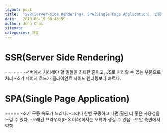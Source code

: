 ```yaml
---
layout: post
title:  "SSR(Server-side Rendering), SPA(Single Page Application), 반응협 웹"
date:   2019-06-19 08:43:59
author: John Choi
sitemap:
categories: 개발
---
```


# SSR(Server Side Rendering)
======
-서버에서 처리해야 할 일들을 최대한 줄이고, JS로 처리할 수 있는 부분으로 처리
-초기 페이지 로드가 클라이언트 사이드 렌더링보다 빠르다.

# SPA(Single Page Application)
=====
-초기 구동 속도가 느리다.
-그러나 한번 구동하고 나면 훨씬 더 좋은 사용성을 느낄 수 있다.
-오래된 브라우저(IE 8 이하)에서는 오류가 생길 수 있음.
-보안 측면에서 약함


